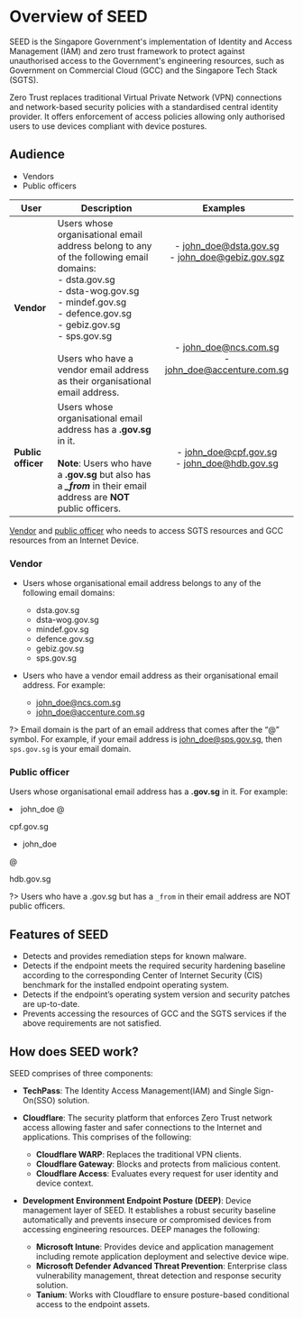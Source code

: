 # Overview of SEED

SEED is the Singapore Government's implementation of Identity and Access Management (IAM) and zero trust framework to protect against unauthorised access to the Government's engineering resources, such as Government on Commercial Cloud (GCC) and the Singapore Tech Stack (SGTS).

Zero Trust replaces traditional Virtual Private Network (VPN) connections and network-based security policies with a standardised central identity provider. It offers enforcement of access policies allowing only authorised users to use devices compliant with device postures.

## Audience

- Vendors
- Public officers

| User| Description | <div style="width:210px">Examples</div> |
|----| ------------- |:-------------:|
| **Vendor** | Users whose organisational email address belong to any of the following email domains:<br>- dsta.gov.sg<br>- dsta-wog.gov.sg<br>- mindef.gov.sg<br>- defence.gov.sg<br>- gebiz.gov.sg<br>- sps.gov.sg<br><br>Users who have a vendor email address as their organisational email address. | - john_doe@dsta.gov.sg<br>- john_doe@gebiz.gov.sgz<br><br><br><br><br><br><br><br>- john_doe@ncs.com.sg<br>- john_doe@accenture.com.sg  |
| **Public officer** | Users whose organisational email address has a **.gov.sg** in it.<br><br>**Note**: Users who have a **.gov.sg** but also has a ***_from*** in their email address are **NOT** public officers. | - john_doe@cpf.gov.sg<br>- john_doe@hdb.gov.sg |





[Vendor](#vendor) and [public officer](#public-officer) who needs to access SGTS resources and GCC resources from an Internet Device.

### Vendor

- Users whose organisational email address belongs to any of the following email domains:
    - dsta.gov.sg
    - dsta-wog.gov.sg
    - mindef.gov.sg
    - defence.gov.sg
    - gebiz.gov.sg
    - sps.gov.sg

- Users who have a vendor email address as their organisational email address. For example:
    - john_doe@ncs.com.sg 
    - john_doe@accenture.com.sg 

?> Email domain is the part of an email address that comes after the “@” symbol. For example, if your email address is john_doe@sps.gov.sg, then ```sps.gov.sg``` is your email domain.      

### Public officer    

Users whose organisational email address has a **.gov.sg** in it.
For example:

<li>john_doe
<span>@</span>

cpf.gov.sg

- john_doe

<span>@</span>

hdb.gov.sg


?> Users who have a .gov.sg but has a ```_from``` in their email address are NOT public officers.

<!--
## Identify your user type (Eunice either this goes or the above explanation)

Refer to this table to know what type of user you are for the SEED platform.

|<div style="width:100px"> User</div>| <div style="width:140px">organisational email address</div>   | email domain 
| --- |------------- |:-------------:| 
|Vendor| Does not have a **gov.sg** in it.| belongs to<br>- dsta.gov.sg<br>- dsta-wog.gov.sg<br>- mindef.gov.sg<br>- defence.gov.sg<br>- gebiz.gov.sg<br>- sps.gov.sg |
|Public officer| has a **gov.sg** in it. | does not belong to the domains mentioned for vendors. | -->

## Features of SEED

- Detects and provides remediation steps for known malware.
- Detects if the endpoint meets the required security hardening baseline according to the corresponding Center of Internet Security (CIS) benchmark for the installed endpoint operating system.
- Detects if the endpoint’s operating system version and security patches are up-to-date.
- Prevents accessing the resources of GCC and the SGTS services if the above requirements are not satisfied.

## How does SEED work?

SEED comprises of three components:

- **TechPass**: The Identity Access Management(IAM) and Single Sign-On(SSO) solution.

- **Cloudflare**: The security platform that enforces Zero Trust network access allowing faster and safer connections to the Internet and applications. This comprises of the following:
    - **Cloudflare WARP**: Replaces the traditional VPN clients.
    - **Cloudflare Gateway**: Blocks and protects from malicious content.
    - **Cloudflare Access**: Evaluates every request for user identity and device context.

 - **Development Environment Endpoint Posture (DEEP)**: Device management layer of SEED. It establishes a robust security baseline automatically​ and prevents insecure or compromised devices from accessing engineering resources.​ DEEP manages the following:
    - **Microsoft Intune**: Provides device and application management including remote application deployment and selective device wipe.
    - **Microsoft Defender Advanced Threat Prevention**: Enterprise class vulnerability management, threat detection and response security solution.
    - **Tanium**: Works with Cloudflare to ensure posture-based conditional access to the endpoint assets.

